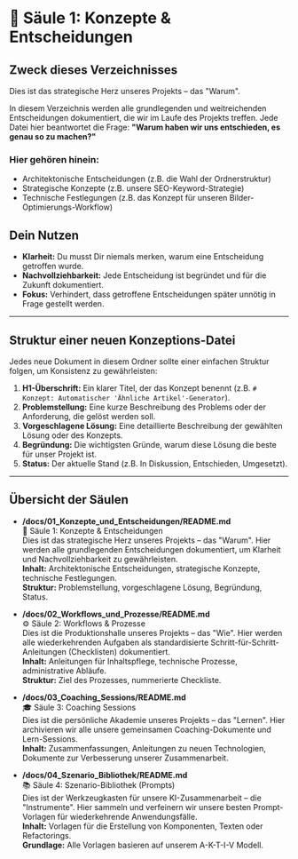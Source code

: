# 🎯 Säule 1: Konzepte & Entscheidungen

## Zweck dieses Verzeichnisses

Dies ist das strategische Herz unseres Projekts – das "Warum".

In diesem Verzeichnis werden alle grundlegenden und weitreichenden Entscheidungen dokumentiert, die wir im Laufe des Projekts treffen. Jede Datei hier beantwortet die Frage: **"Warum haben wir uns entschieden, es genau so zu machen?"**

### Hier gehören hinein:
- Architektonische Entscheidungen (z.B. die Wahl der Ordnerstruktur)
- Strategische Konzepte (z.B. unsere SEO-Keyword-Strategie)
- Technische Festlegungen (z.B. das Konzept für unseren Bilder-Optimierungs-Workflow)

## Dein Nutzen
- **Klarheit:** Du musst Dir niemals merken, warum eine Entscheidung getroffen wurde.
- **Nachvollziehbarkeit:** Jede Entscheidung ist begründet und für die Zukunft dokumentiert.
- **Fokus:** Verhindert, dass getroffene Entscheidungen später unnötig in Frage gestellt werden.

---

## Struktur einer neuen Konzeptions-Datei

Jedes neue Dokument in diesem Ordner sollte einer einfachen Struktur folgen, um Konsistenz zu gewährleisten:

1. **H1-Überschrift:** Ein klarer Titel, der das Konzept benennt (z.B. `# Konzept: Automatischer 'Ähnliche Artikel'-Generator`).
2. **Problemstellung:** Eine kurze Beschreibung des Problems oder der Anforderung, die gelöst werden soll.
3. **Vorgeschlagene Lösung:** Eine detaillierte Beschreibung der gewählten Lösung oder des Konzepts.
4. **Begründung:** Die wichtigsten Gründe, warum diese Lösung die beste für unser Projekt ist.
5. **Status:** Der aktuelle Stand (z.B. In Diskussion, Entschieden, Umgesetzt).

---

## Übersicht der Säulen

- **/docs/01_Konzepte_und_Entscheidungen/README.md**  
  🎯 Säule 1: Konzepte & Entscheidungen  
  Dies ist das strategische Herz unseres Projekts – das "Warum". Hier werden alle grundlegenden Entscheidungen dokumentiert, um Klarheit und Nachvollziehbarkeit zu gewährleisten.  
  **Inhalt:** Architektonische Entscheidungen, strategische Konzepte, technische Festlegungen.  
  **Struktur:** Problemstellung, vorgeschlagene Lösung, Begründung, Status.

- **/docs/02_Workflows_und_Prozesse/README.md**  
  ⚙️ Säule 2: Workflows & Prozesse  
  Dies ist die Produktionshalle unseres Projekts – das "Wie". Hier werden alle wiederkehrenden Aufgaben als standardisierte Schritt-für-Schritt-Anleitungen (Checklisten) dokumentiert.  
  **Inhalt:** Anleitungen für Inhaltspflege, technische Prozesse, administrative Abläufe.  
  **Struktur:** Ziel des Prozesses, nummerierte Checkliste.

- **/docs/03_Coaching_Sessions/README.md**  
  🎓 Säule 3: Coaching Sessions  
  Dies ist die persönliche Akademie unseres Projekts – das "Lernen". Hier archivieren wir alle unsere gemeinsamen Coaching-Dokumente und Lern-Sessions.  
  **Inhalt:** Zusammenfassungen, Anleitungen zu neuen Technologien, Dokumente zur Verbesserung unserer Zusammenarbeit.

- **/docs/04_Szenario_Bibliothek/README.md**  
  📚 Säule 4: Szenario-Bibliothek (Prompts)  
  Dies ist der Werkzeugkasten für unsere KI-Zusammenarbeit – die "Instrumente". Hier sammeln und verfeinern wir unsere besten Prompt-Vorlagen für wiederkehrende Anwendungsfälle.  
  **Inhalt:** Vorlagen für die Erstellung von Komponenten, Texten oder Refactorings.  
  **Grundlage:** Alle Vorlagen basieren auf unserem A-K-T-I-V Modell.
